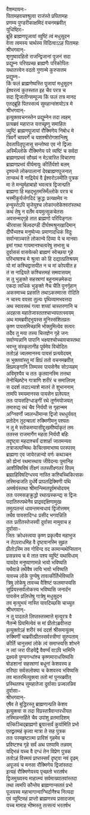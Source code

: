 वैशम्पायनः-  
पितामहवचश्श्रुत्वा राजंस्ते प्रपितामहः  
प्रणम्य पुण्डरीकाक्षमिदं वचनमब्रवीत्  
युधिष्ठिरः-  
ब्रूहि ब्राह्मणपूजायां व्युष्टिं त्वं मधुसूदन  
वेत्ता त्वमस्य चार्थस्य विदित्वाऽऽह पितामहः  
श्रीभगवान्-  
शृणुष्वावहितो राजन्द्विजानां पूजनं सदा  
प्रद्युम्नः परिपप्रच्छ ब्राह्मणैः परिकोपितः  
यथातत्त्वेन वदतो गुणान्मे कुरुसत्तम  
प्रद्युम्नः-  
किं फलं ब्राह्मणेष्वस्ति पूजायां मधुसूदन  
ईश्वरत्वं कुतस्तात इह चैव परत्र च  
सदा द्विजातीन्सम्पूज्य किं फलं तत्र मानद  
एतद्ब्रूहि पितस्सत्यं सुमहान्संशयोऽत्र मे  
श्रीभगवान्-  
इत्युक्तवचनस्तेन प्रद्युम्नेन तदा त्वहम्  
प्रत्यब्रवं महाराज यत्तच्छृणु समाहितः  
व्युष्टिं ब्राह्मणपूजायां रौक्मिणेय निबोध मे  
त्रिवर्गे चापवर्गे च यशश्श्रीरोगशान्तिषु  
देवतापितृपूजासु सन्तोष्या एव नो द्विजाः  
अस्मिँल्लोके रौक्मिणेय परे व्यष्टिं च सर्वदा  
ब्राह्मणप्रभवं सौख्यं न मेऽत्रास्ति विचारणा  
ब्राह्मणप्रभवं वीर्यमायुः कीर्तिर्यशो बलम्  
दृश्यन्ते लोकपालानां देवब्राह्मणपूजनात्  
तान्कथं वै नाद्रियेयं वै ईश्वरोऽस्मीति पुत्रक  
मा ते मन्युर्महाबाहो भवत्वत्र द्विजान्प्रति  
ब्राह्मणा हि महद्भूतमस्मिँल्लोके परत्र च  
भस्मीकुर्यर्जगदिदं क्रुद्धः प्रत्यक्षमेव नः  
हन्युस्तेऽपि सृजेयुश्च लोकान्लोकेश्वरांस्तथा  
कथं तेषु न वर्तेम वयमुत्सुकचेतसः  
अवसन्मद्गृहे तात ब्राह्मणो परिपिङ्गलः  
चीरवासा बिल्वदण्डी दीर्घश्मश्रुनखादिमान्  
दीर्घेभ्यश्च मनुष्येभ्यः प्रमाणादधिकं विदुः  
सर्वान्सञ्चरते लोकान्ये दिव्या ये च मानवाः  
इमां गाथा गायमानश्चत्वरेषु सभासु च  
दुर्वाससं वासयेत्को ब्राह्मणं स्वेच्छया गृहे  
परिभाषाश्च मे श्रुत्वा को हि दद्यात्प्रतिश्रयम्  
यो मां कश्चिद्वासयीत न च मां कोपयीत ह  
तं स नाद्रियते कश्चित्तमहं समवासयम्  
स तु भुङ्क्ते सहस्राणां बहूनामन्नमेकदा  
एकदा त्वधिकं भुङ्क्ते नैच चैति पुनर्गृहान्  
अकस्माच्च प्रहसति तथाऽकस्मात्स रोदिति  
न चास्य वयसा तुल्यः पृथिव्यामभवत्तदा  
अथ स्वावसथं गत्वा शय्यां चास्तरणानि च  
अदहत्स महातेजास्ततश्चाभ्यपतत्स्वयम्  
अथ मामब्रवीद्भूयस्स मुनिस्संशितव्रतः  
कृष्ण पायसमिच्छामि भोक्तुमित्येव सत्वरः  
तदैव तु मया तस्य चित्तज्ञेन गृहे जनः  
सर्वाण्यन्नानि पापानि भक्ष्याश्चोच्चावचास्तथा  
भवन्तु संस्कृतानीह पूर्वमेव विचोदितः  
ततोऽहं ज्वलमानस्य पायसं प्रत्यवेदयम्  
स भुक्तवांस्तु मां क्षिप्रं ततो वचनमब्रवीत्  
क्षिप्रमङ्गानि लिम्पस्व पायसेनैव सोऽप्यहम्  
अविमृश्यैव च ततः कृतवानस्मि तत्तथा  
तेनोच्छिष्टेन गात्राणि शरीरं च समालिपम्  
स ददर्श तदाऽभ्याशे मातरं ते शुभाननाम्  
तामपि स्मयमानस्स पायसेन प्रलेपयत्  
ततः पायसदिग्धाङ्गीं रथे तूर्णमयोजयत्  
तमारुद्य रथं चैव निर्ययौ स गृहान्मम  
अग्निवर्णो ज्वलन्धीमान्स द्विजो रथधुर्यवत्  
प्रतोदेन तुदन्बालां रुक्मिणीमनु पश्यतः  
न तु मे स्तोकमप्यासीद्दुःखमीर्ष्याकृतं तमः  
ततस्स राजमार्गेण महता निर्ययौ बहिः  
तद्दृष्ट्वा महदाश्चर्यं दाशार्हा जातमन्यवः  
तत्राजल्पन्मिथः केचित्समाभाष्य परस्परम्  
ब्राह्मणा एव जायेरन्नान्यो वर्णः कथञ्चन  
को ह्येनां रथमास्थाय जीवेदन्यः पुमानिह  
आशीविषविषं तीक्ष्णं ततस्तीक्ष्णतरं विपम्  
ब्रह्माहिविषदिग्धस्य नास्ति कश्चिच्चिकित्सकः  
तस्मिन्व्रजति दुर्धर्षे प्रापतद्रिक्मिणी पथि  
अमर्षयंस्तथा श्रीमान्स्मितपूर्वमचोदयम्  
ततः परमसङ्क्रुद्धो रथात्प्रस्कन्द्य स द्विजः  
पदातिरुत्पथेनैव प्राद्रवद्दक्षिणामुखः  
तमुत्पतन्तं धावन्तमन्वधावं द्विजोत्तमम्  
तथैव पायसादिग्धः प्रसीद भगवन्निति  
ततः प्रतीतस्तेजस्वी दुर्वासा मामुवाच ह  
दुर्वासाः-  
जितः क्रोधस्त्वया कृष्ण प्रकृत्यैव महाभुज  
न तेऽपराधमिह वै दृष्टवानस्मि सुव्रत  
प्रीतोऽस्मि तव गोविन्द वद कामान्यथेप्सितान्  
प्रसन्नस्य च मे तात पश्य व्युष्टिं यथाविधाम्  
यावदेव मनुष्याणामन्ने भावो भविष्यति  
यथैवान्ने तथैवैष त्वयि भावो भविष्यति  
यावच्च लोके पुण्येषु तावत्कीर्तिर्भविष्यति  
त्रिषु लोकेषु तावच्च वैशिष्टं फलमाप्स्यसि   
सुप्रियस्सर्वलोकस्य भविष्यसि जनार्दन  
पायसेन प्रलिप्तेषु गात्रेषु मधुसूदन  
तव मृत्युभयं नास्ति यावदिच्छसि चाच्युत  
श्रीभगवान्-  
न तु पादतले लिप्तस्तस्मात्ते मृत्युरत्र वै  
नैतन्मे प्रियमित्येवं स मां प्रीतोऽब्रवीत्तदा  
इत्युक्तोऽहं शरीरं स्वं ददर्श श्रीसमायुतम्  
रुक्मिणीं चाब्रवीत्प्रीतस्सर्वस्त्रीणां सुरुपताम्  
कीर्तिं चानुत्तमां लोके त्वं समाप्स्यसि शोभने  
न त्वां जरा पीडयेद्वै वैवर्ण्यं वाऽपि भामिनि  
द्रक्ष्यसे पुण्यगन्धांश्च कृष्णमाराधयिष्यसि  
षोडशानां सहस्राणां बधूनां केशवस्य ह  
वरिष्ठा सर्वसलोक्या च केशवस्य भविष्यसि  
तव मातरमित्युक्त्वा ततो मां पुनरब्रवीत्  
प्रस्थितश्च सुमहातेजा दुर्वासाः प्रज्वलन्निव  
दुर्वासाः-  
श्रीभगवान्-  
एषैव ते बुद्धिरस्तु ब्राह्मणान्प्रति केशव  
इत्युक्त्वा स तदा विप्रस्तत्रैवान्तरधीयत  
तस्मिन्नन्तर्हिते चैव उपांशु व्रतमादिशम्  
यत्किञ्चिद्ब्राह्मणो ब्रूयात्सर्वं कुर्यामिति प्रभो  
एतद्व्रतमहं कृत्वा मात्रा ते सह पुत्रक  
ततः परमहृष्टात्मा प्राविशं गृहमेव च  
प्रविष्टश्च गृहे सर्वं अथ पश्यामि तन्नवम्  
यद्भिन्नं यच्च वै दग्धं तेन विप्रेण पुत्रक  
ततोऽहं विस्मयं प्राप्तस्सर्वं दृष्ट्वा नवं दृढम्  
अपूजयं च मनसा रौक्मिणेय द्विजांस्तदा  
इत्यहं रौक्मिणेयस्य पृच्छतो भरतर्षभ  
द्विजमुख्यस्य माहात्म्यं सर्वमाख्यातवांस्तदा  
तथा त्वमपि कौन्तेय ब्राह्मणान्सततं प्रभो  
पूजयस्व महाभागान्वाग्भिर्दानैश्च नित्यदा  
एवं व्युष्टिमहं प्राप्तो ब्राह्मणस्य प्रसादजाम्  
यच्च मामाह भीष्मस्तु तत्सत्यं भरतर्षभ  
